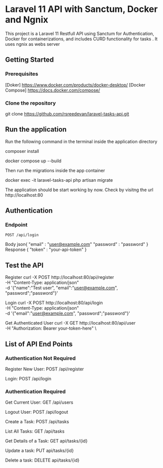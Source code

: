 # Laravel 11 API with Sanctum, Docker and Ngnix 
This project is a Laravel 11 Restfull API using Sanctum for Authentication, Docker for containerizations, and includes CURD functionality for tasks . It uses ngnix as webs server 

## Getting Started 
### Prerequisites 
 
[Doker] https://www.docker.com/products/docker-desktop/
[Docker Compose] https://docs.docker.com/compose/

### Clone the repository 
git clone https://github.com/rsreedevan/laravel-tasks-api.git

## Run the application 
Run the following command in the terminal inside the application directory 

composer install 

docker compose up --build 

Then run the migrations inside the app container 

docker exec -it laravel-tasks-api php artisan migrate 

The application should be start working by now. Check by visitng the url http://localhost:80


## Authentication 

### Endpoint 
    POST /api/login 
Body 
    json{
        "email" : "user@example.com"
        "password" : "password"
    }
Response 
    {
        "token" : "your-api-token"
    }

## Test the API 

Register 
    curl -X POST http://localhost:80/api/register \
    -H "Content-Type: application/json" \
    -d '{"name":"Test user", "email":"user@example.com", "password";"password"}'

Login 
    curl -X POST http://localhost:80/api/login \
    -H "Content-Type: application/json" \
    -d '{"email":"user@example.com", "password";"password"}'

Get Authenticated User 
     curl -X GET http://localhost:80/api/user \
    -H "Authorization: Bearer your-token-here" \
    

## List of API End Points 


### Authentication Not Required 
Register New User: POST /api/register 

Login: POST /api/login 

### Authentication Required 
Get Current User: GET /api/users

Logout User:  POST /api/logout

Create a Task: POST /api/tasks 

List All Tasks: GET /api/tasks 

Get Details of a Task: GET api/tasks/{id}

Update a task: PUT api/tasks/{id}

Delete a task: DELETE api/tasks/{id}

